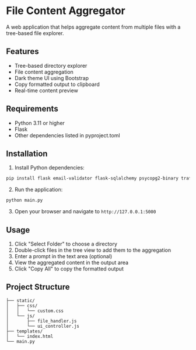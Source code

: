 
# File Content Aggregator

A web application that helps aggregate content from multiple files with a tree-based file explorer.

## Features

- Tree-based directory explorer
- File content aggregation
- Dark theme UI using Bootstrap
- Copy formatted output to clipboard
- Real-time content preview

## Requirements

- Python 3.11 or higher
- Flask
- Other dependencies listed in pyproject.toml

## Installation

1. Install Python dependencies:
```bash
pip install flask email-validator flask-sqlalchemy psycopg2-binary trafilatura
```

2. Run the application:
```bash
python main.py
```

3. Open your browser and navigate to `http://127.0.0.1:5000`

## Usage

1. Click "Select Folder" to choose a directory
2. Double-click files in the tree view to add them to the aggregation
3. Enter a prompt in the text area (optional)
4. View the aggregated content in the output area
5. Click "Copy All" to copy the formatted output

## Project Structure

```
├── static/
│   ├── css/
│   │   └── custom.css
│   └── js/
│       ├── file_handler.js
│       └── ui_controller.js
├── templates/
│   └── index.html
└── main.py
```

